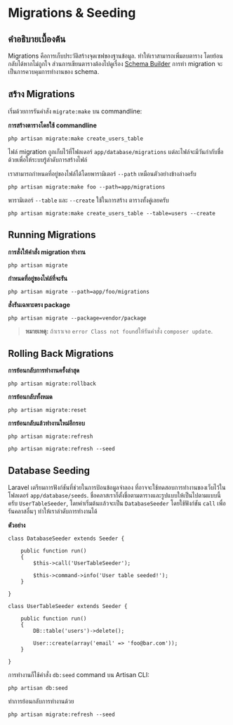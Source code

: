 # Migrations & Seeding

<a name="introduction"></a>
## คำอธิบายเบื้องต้น

Migrations คือการเก็บประวัติสร้างจุดเซฟของฐานข้อมูล. ทำให้เราสามารถเพิ่มลบตาราง โดยย้อนกลับได้หากไม่ถูกใจ ส่วนการเขียนตารางต้องไปดูเรื่อง [Schema Builder](/docs/schema) การทำ migration จะเป็นการควบคุมการทำงานของ schema.

<a name="creating-migrations"></a>
## สร้าง Migrations

เริ่มด้วยการรันคำสัง `migrate:make` บน commandline:

**การสร้างตารางโดยใช้ commandline**

	php artisan migrate:make create_users_table

ไฟล์ migration ถูกเก็บไว้ที่โฟลเดอร์ `app/database/migrations` แต่ละไฟล์จะมีวันกำกับชื่อ ด้วยเพื่อให้ระบบรู้ลำดับการสร้างไฟล์

เราสามารถกำหนดที่อยู่ของไฟล์ได้โดยพารามิเตอร์ `--path` เหมือนตัวอย่างข้างล่างครับ

	php artisan migrate:make foo --path=app/migrations

พารามิเตอร์ `--table` และ `--create` ใช้ในการสร้าง ตารางทั้งคู่เลยครับ

	php artisan migrate:make create_users_table --table=users --create

<a name="running-migrations"></a>
## Running Migrations

**การสั่งให้คำสั่ง migration ทำงาน**

	php artisan migrate

**กำหนดที่อยู่ของไฟล์ที่จะรัน**

	php artisan migrate --path=app/foo/migrations

**สั่งรันเฉพาะตรง package**

	php artisan migrate --package=vendor/package

> **หมายเหตุ:** ถ้าเราเจอ `error Class not found`ให้รันคำสั่ง `composer update`.

<a name="rolling-back-migrations"></a>
## Rolling Back Migrations

**การย้อนกลับการทำงานครั้งล่าสุด**

	php artisan migrate:rollback

**การย้อนกลับทั้งหมด**

	php artisan migrate:reset

**การย้อนกลับแล้วทำงานใหม่อีกรอบ**

	php artisan migrate:refresh

	php artisan migrate:refresh --seed

<a name="database-seeding"></a>
## Database Seeding

Laravel เตรียมการฟังก์ชันที่ช่วยในการป้อนข้อมูลจำลอง ที่อาจจะใช้ทดสอบการทำงานของเว็บไว้ในโฟลเดอร์ `app/database/seeds`. ชื่อคลาสเราก็ตั้งชื่อตามตารางและรูปแบบให้เป็นไปตามแบบนี้ครับ `UserTableSeeder`, โดยค่าเริ่มต้นเเล้วจะเป็น `DatabaseSeeder` โดยใช้ฟังก์ชัน `call` เพื่อรันคลาสอื่นๆ
ทำให้เราลำดับการทำงานได้ 

**ตัวอย่าง**

	class DatabaseSeeder extends Seeder {

		public function run()
		{
			$this->call('UserTableSeeder');

			$this->command->info('User table seeded!');
		}

	}

	class UserTableSeeder extends Seeder {

		public function run()
		{
			DB::table('users')->delete();

			User::create(array('email' => 'foo@bar.com'));
		}

	}

การทำงานก็ใช้คำสั่ง `db:seed` command บน Artisan CLI:

	php artisan db:seed

ทำการย้อนกลับการทำงานด้วย

	php artisan migrate:refresh --seed
